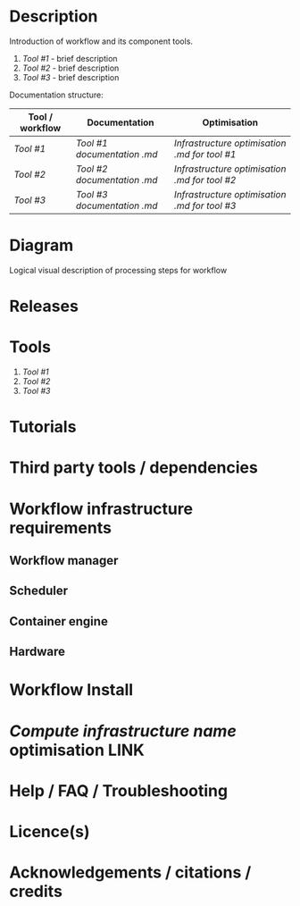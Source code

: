 # Description

Introduction of workflow and its component tools.

1. *Tool #1* - brief description
2. *Tool #2* - brief description
3. *Tool #3* - brief description

Documentation structure:

|Tool / workflow | Documentation | Optimisation |
|-----------|--------------------------|------------------|
|*Tool #1* | *Tool #1 documentation .md* | *Infrastructure optimisation .md for tool #1* |
|*Tool #2* | *Tool #2 documentation .md* | *Infrastructure optimisation .md for tool #2* |
|*Tool #3* | *Tool #3 documentation .md* | *Infrastructure optimisation .md for tool #3* |

# Diagram

Logical visual description of processing steps for workflow

# Releases

# Tools

1. *Tool #1*
2. *Tool #2*
3. *Tool #3*

# Tutorials 

# Third party tools / dependencies

# Workflow infrastructure requirements

## Workflow manager

## Scheduler

## Container engine

## Hardware

# Workflow Install

# *Compute infrastructure name* optimisation **LINK**

# Help / FAQ / Troubleshooting

# Licence(s)

# Acknowledgements / citations / credits
